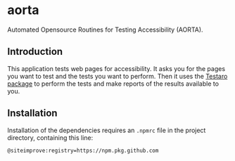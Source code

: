 # aorta

Automated Opensource Routines for Testing Accessibility (AORTA).

## Introduction

This application tests web pages for accessibility. It asks you for the pages you want to test and the tests you want to perform. Then it uses the [Testaro package](https://www.npmjs.com/package/testaro) to perform the tests and make reports of the results available to you.

## Installation

Installation of the dependencies requires an `.npmrc` file in the project directory, containing this line:

```bash
@siteimprove:registry=https://npm.pkg.github.com
```
